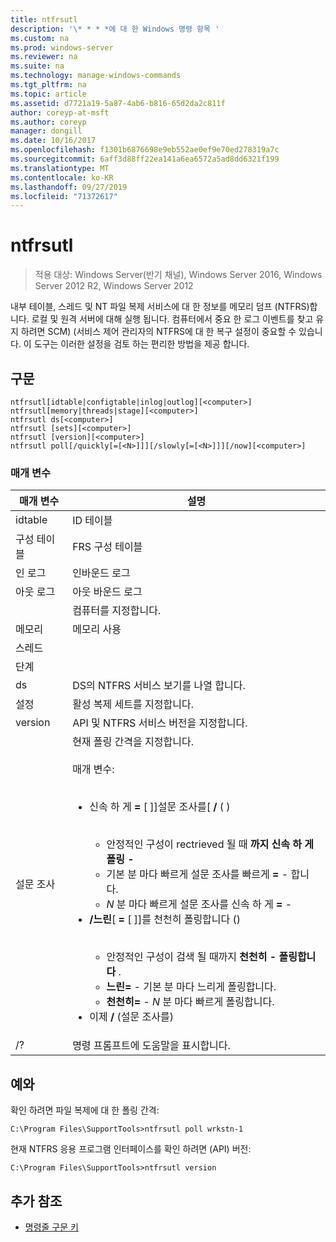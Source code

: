 ```yaml
---
title: ntfrsutl
description: '\* * * *에 대 한 Windows 명령 항목 '
ms.custom: na
ms.prod: windows-server
ms.reviewer: na
ms.suite: na
ms.technology: manage-windows-commands
ms.tgt_pltfrm: na
ms.topic: article
ms.assetid: d7721a19-5a87-4ab6-b816-65d2da2c811f
author: coreyp-at-msft
ms.author: coreyp
manager: dongill
ms.date: 10/16/2017
ms.openlocfilehash: f1301b6876698e9eb552ae0ef9e70ed278319a7c
ms.sourcegitcommit: 6aff3d88ff22ea141a6ea6572a5ad8dd6321f199
ms.translationtype: MT
ms.contentlocale: ko-KR
ms.lasthandoff: 09/27/2019
ms.locfileid: "71372617"
---
```

# <a name="ntfrsutl"></a>ntfrsutl

>적용 대상: Windows Server(반기 채널), Windows Server 2016, Windows Server 2012 R2, Windows Server 2012

내부 테이블, 스레드 및 NT 파일 복제 서비스에 대 한 정보를 메모리 덤프 \(NTFRS\)합니다. 로컬 및 원격 서버에 대해 실행 됩니다. 컴퓨터에서 중요 한 로그 이벤트를 찾고 유지 하려면 SCM\) \(서비스 제어 관리자의 NTFRS에 대 한 복구 설정이 중요할 수 있습니다. 이 도구는 이러한 설정을 검토 하는 편리한 방법을 제공 합니다.   
  
## <a name="syntax"></a>구문  
  
```  
ntfrsutl[idtable|configtable|inlog|outlog][<computer>]  
ntfrsutl[memory|threads|stage][<computer>]  
ntfrsutl ds[<computer>]  
ntfrsutl [sets][<computer>]  
ntfrsutl [version][<computer>]  
ntfrsutl poll[/quickly[=[<N>]]][/slowly[=[<N>]]][/now][<computer>]  
```  
  
### <a name="parameters"></a>매개 변수  
  
|  매개 변수  |                                                                                                                                                                                                                                                                                                                                        설명                                                                                                                                                                                                                                                                                                                                         |
|-------------|--------------------------------------------------------------------------------------------------------------------------------------------------------------------------------------------------------------------------------------------------------------------------------------------------------------------------------------------------------------------------------------------------------------------------------------------------------------------------------------------------------------------------------------------------------------------------------------------------------------------------------------------------------------------------------------------|
|   idtable   |                                                                                                                                                                                                                                                                                                                                          ID 테이블                                                                                                                                                                                                                                                                                                                                          |
| 구성 테이블 |                                                                                                                                                                                                                                                                                                                                  FRS 구성 테이블                                                                                                                                                                                                                                                                                                                                   |
|    인 로그    |                                                                                                                                                                                                                                                                                                                                        인바운드 로그                                                                                                                                                                                                                                                                                                                                         |
|   아웃 로그    |                                                                                                                                                                                                                                                                                                                                        아웃 바운드 로그                                                                                                                                                                                                                                                                                                                                        |
| <computer>  |                                                                                                                                                                                                                                                                                                                                  컴퓨터를 지정합니다.                                                                                                                                                                                                                                                                                                                                   |
|   메모리    |                                                                                                                                                                                                                                                                                                                                        메모리 사용                                                                                                                                                                                                                                                                                                                                        |
|   스레드   |                                                                                                                                                                                                                                                                                                                                                                                                                                                                                                                                                                                                                                                                                            |
|    단계    |                                                                                                                                                                                                                                                                                                                                                                                                                                                                                                                                                                                                                                                                                            |
|     ds      |                                                                                                                                                                                                                                                                                                                         DS의 NTFRS 서비스 보기를 나열 합니다.                                                                                                                                                                                                                                                                                                                          |
|    설정     |                                                                                                                                                                                                                                                                                                                             활성 복제 세트를 지정합니다.                                                                                                                                                                                                                                                                                                                              |
|   version   |                                                                                                                                                                                                                                                                                                                       API 및 NTFRS 서비스 버전을 지정합니다.                                                                                                                                                                                                                                                                                                                        |
|    설문 조사     | 현재 폴링 간격을 지정합니다.<br /><br />매개 변수:<br /><br /><ul><li>신속 하 게 **\=** \[ <N>\]\]설문 조사를\[ **\/** \(  \)<br /><br /><ul><li>안정적인 구성이 rectrieved 될 때 **까지 신속 하 게 폴링 \-**</li><li>기본 분 마다 빠르게 설문 조사를 빠르게 **\=** \- 합니다.</li><li>*N* 분 마다 빠르게 설문 조사를 신속 하 게 **\=** <N> \-</li></ul></li><li>**\/느린**\[ **\=** \[ <N>\]\]를 천천히 폴링합니다 \(\)<br /><br /><ul><li>안정적인 구성이 검색 될 때까지 **천천히 \- 폴링합니다** .</li><li>**느린\=** \- 기본 분 마다 느리게 폴링합니다.</li><li>**천천히\=** <N> \- *N* 분 마다 빠르게 폴링합니다.</li></ul></li><li>이제 **\/** \(설문 조사를\)</li></ul> |
|     \/?     |                                                                                                                                                                                                                                                                                                                            명령 프롬프트에 도움말을 표시합니다.                                                                                                                                                                                                                                                                                                                            |
  
## <a name="BKMK_Examples"></a>예와  
확인 하려면 파일 복제에 대 한 폴링 간격:  
  
```  
C:\Program Files\SupportTools>ntfrsutl poll wrkstn-1  
```  
  
현재 NTFRS 응용 프로그램 인터페이스를 확인 하려면 \(API\) 버전:  
  
```  
C:\Program Files\SupportTools>ntfrsutl version  
```  
  
## <a name="additional-references"></a>추가 참조  
  
-   [명령줄 구문 키](command-line-syntax-key.md)  
  
  
  

